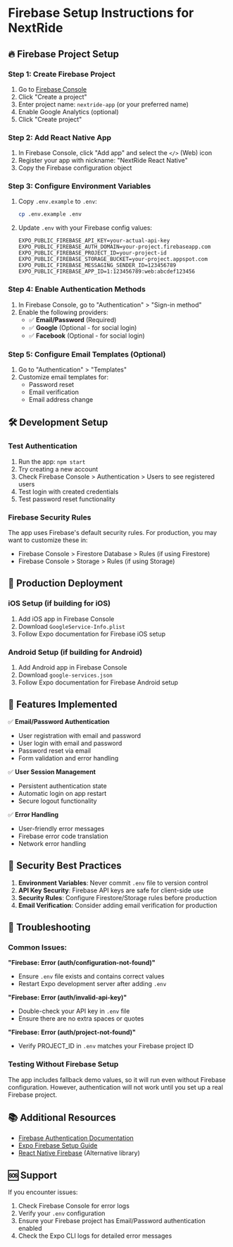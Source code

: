 # Firebase Setup Instructions for NextRide

## 🔥 Firebase Project Setup

### Step 1: Create Firebase Project

1. Go to [Firebase Console](https://console.firebase.google.com/)
2. Click "Create a project"
3. Enter project name: `nextride-app` (or your preferred name)
4. Enable Google Analytics (optional)
5. Click "Create project"

### Step 2: Add React Native App

1. In Firebase Console, click "Add app" and select the `</>` (Web) icon
2. Register your app with nickname: "NextRide React Native"
3. Copy the Firebase configuration object

### Step 3: Configure Environment Variables

1. Copy `.env.example` to `.env`:

   ```bash
   cp .env.example .env
   ```

2. Update `.env` with your Firebase config values:
   ```env
   EXPO_PUBLIC_FIREBASE_API_KEY=your-actual-api-key
   EXPO_PUBLIC_FIREBASE_AUTH_DOMAIN=your-project.firebaseapp.com
   EXPO_PUBLIC_FIREBASE_PROJECT_ID=your-project-id
   EXPO_PUBLIC_FIREBASE_STORAGE_BUCKET=your-project.appspot.com
   EXPO_PUBLIC_FIREBASE_MESSAGING_SENDER_ID=123456789
   EXPO_PUBLIC_FIREBASE_APP_ID=1:123456789:web:abcdef123456
   ```

### Step 4: Enable Authentication Methods

1. In Firebase Console, go to "Authentication" > "Sign-in method"
2. Enable the following providers:
   - ✅ **Email/Password** (Required)
   - ✅ **Google** (Optional - for social login)
   - ✅ **Facebook** (Optional - for social login)

### Step 5: Configure Email Templates (Optional)

1. Go to "Authentication" > "Templates"
2. Customize email templates for:
   - Password reset
   - Email verification
   - Email address change

## 🛠 Development Setup

### Test Authentication

1. Run the app: `npm start`
2. Try creating a new account
3. Check Firebase Console > Authentication > Users to see registered users
4. Test login with created credentials
5. Test password reset functionality

### Firebase Security Rules

The app uses Firebase's default security rules. For production, you may want to customize these in:

- Firebase Console > Firestore Database > Rules (if using Firestore)
- Firebase Console > Storage > Rules (if using Storage)

## 🚀 Production Deployment

### iOS Setup (if building for iOS)

1. Add iOS app in Firebase Console
2. Download `GoogleService-Info.plist`
3. Follow Expo documentation for Firebase iOS setup

### Android Setup (if building for Android)

1. Add Android app in Firebase Console
2. Download `google-services.json`
3. Follow Expo documentation for Firebase Android setup

## 📱 Features Implemented

✅ **Email/Password Authentication**

- User registration with email and password
- User login with email and password
- Password reset via email
- Form validation and error handling

✅ **User Session Management**

- Persistent authentication state
- Automatic login on app restart
- Secure logout functionality

✅ **Error Handling**

- User-friendly error messages
- Firebase error code translation
- Network error handling

## 🔐 Security Best Practices

1. **Environment Variables**: Never commit `.env` file to version control
2. **API Key Security**: Firebase API keys are safe for client-side use
3. **Security Rules**: Configure Firestore/Storage rules before production
4. **Email Verification**: Consider adding email verification for production

## 🐛 Troubleshooting

### Common Issues:

**"Firebase: Error (auth/configuration-not-found)"**

- Ensure `.env` file exists and contains correct values
- Restart Expo development server after adding `.env`

**"Firebase: Error (auth/invalid-api-key)"**

- Double-check your API key in `.env` file
- Ensure there are no extra spaces or quotes

**"Firebase: Error (auth/project-not-found)"**

- Verify PROJECT_ID in `.env` matches your Firebase project ID

### Testing Without Firebase Setup

The app includes fallback demo values, so it will run even without Firebase configuration. However, authentication will not work until you set up a real Firebase project.

## 📚 Additional Resources

- [Firebase Authentication Documentation](https://firebase.google.com/docs/auth)
- [Expo Firebase Setup Guide](https://docs.expo.dev/guides/using-firebase/)
- [React Native Firebase](https://rnfirebase.io/) (Alternative library)

## 🆘 Support

If you encounter issues:

1. Check Firebase Console for error logs
2. Verify your `.env` configuration
3. Ensure your Firebase project has Email/Password authentication enabled
4. Check the Expo CLI logs for detailed error messages
